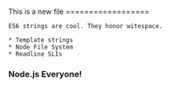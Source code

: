 This is a new file
    ==================

    ES6 strings are cool. They honor witespace.

    * Template strings
    * Node File System
    * Readline SLIs

### Node.js Everyone!